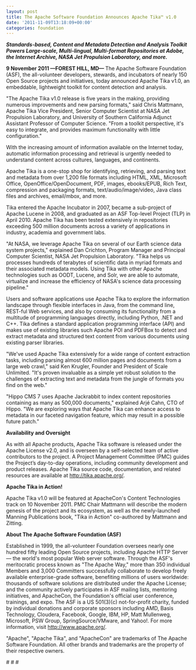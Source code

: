 ```yaml
---
layout: post
title: The Apache Software Foundation Announces Apache Tika™ v1.0
date: '2011-11-09T13:18:09+00:00'
categories: foundation
---
```

<p style="margin-bottom: 0in; "><i><b>Standards-based, Content and
Metadata Detection and Analysis Toolkit Powers Large-scale,
Multi-lingual, Multi-format Repositories at Adobe, the Internet
Archive, NASA Jet Propulsion Laboratory, and more.</b></i></p> 
  <p style="margin-bottom: 0in; "><b>9 November 2011 —FOREST HILL, MD—
</b>The Apache Software Foundation (ASF), the all-volunteer
developers, stewards, and incubators of nearly 150 Open Source
projects and initiatives, today announced Apache Tika v1.0, an
embeddable, lightweight toolkit for content detection and analysis.</p> 
  <p style="margin-bottom: 0in; ">&quot;The Apache Tika v1.0 release is five
years in the making, providing numerous improvements and new parsing
formats,&quot; said Chris Mattmann, Apache Tika Vice President, Senior
Computer Scientist at NASA Jet Propulsion Laboratory, and University
of Southern California Adjunct Assistant Professor of Computer
Science. &quot;From a toolkit perspective, it's easy to integrate, and
provides maximum functionality with little configuration.&quot;</p> 
  <p style="margin-bottom: 0in; ">With the increasing amount of
information available on the Internet today, automatic information
processing and retrieval is urgently needed to understand content
across cultures, languages, and continents.</p> 
  <p style="margin-bottom: 0in; ">Apache Tika is a one-stop shop for
identifying, retrieving, and parsing text and metadata from over
1,200 file formats including HTML, XML, Microsoft Office,
OpenOffice/OpenDocument, PDF, images, ebooks/EPUB, Rich Text,
compression and packaging formats, text/audio/image/video, Java class
files and archives, email/mbox, and more.</p> 
  <p style="margin-bottom: 0in; ">Tika entered the Apache Incubator in
2007, became a sub-project of Apache Lucene in 2008, and graduated as
an ASF Top-level Project (TLP) in April 2010. Apache Tika has been
tested extensively in repositories exceeding 500 million documents
across a variety of applications in industry, academia and government
labs.</p> 
  <p style="margin-bottom: 0in; ">&quot;At NASA, we leverage Apache Tika
on several of our Earth science data system projects,&quot; explained
Dan Crichton, Program Manager and Principal Computer Scientist, NASA
Jet Propulsion Laboratory. &quot;Tika helps us processes hundreds of
terabytes of scientific data in myriad formats and their associated
metadata models. Using Tika with other Apache technologies such as
OODT, Lucene, and Solr, we are able to automate, virtualize and
increase the efficiency of NASA's
science data processing pipeline.&quot;</p> 
  <p style="margin-bottom: 0in; ">Users
and software applications use Apache Tika to explore the information
landscape through flexible interfaces in Java, from the command line,
REST-ful Web services, and also by consuming its functionality from a
multitude of programming languages directly, including Python, .NET
and C++. Tika defines a standard application programming interface
(API) and makes use of existing libraries such Apache POI and PDFBox
to detect and extract metadata and structured text content from
various documents using existing parser libraries.</p> 
  <p style="margin-bottom: 0in; ">&quot;We've used Apache Tika
extensively for a wide range of content extraction tasks, including
parsing almost 600 million pages and documents from a large web
crawl,&quot; said Ken Krugler, Founder and President of Scale
Unlimited. &quot;It's proven invaluable as a simple yet robust
solution to the challenges of extracting text and metadata from the
jungle of formats you find on the web.&quot;</p> 
  <p style="margin-bottom: 0in; ">&quot;Hippo CMS 7 uses Apache Jackrabbit
to index content repositories containing as many as 500,000
documents,&quot; explained Arjé Cahn, CTO of Hippo. &quot;We are exploring
ways that Apache Tika can enhance access to metadata in our faceted
navigation feature, which may result in a possible future patch.&quot;</p> 
  <p style="margin-bottom: 0in; "><b>Availability and Oversight</b></p> 
  <p style="margin-bottom: 0in; ">As with all Apache products, Apache
Tika software is released under the Apache License v2.0, and is
overseen by a self-selected team of active contributors to the
project. A Project Management Committee (PMC) guides the Project’s
day-to-day operations, including community development and product
releases. Apache Tika source code, documentation, and related
resources are available at <a href="http://tika.apache.org/">http://tika.apache.org/</a>.</p> 
  <p style="margin-bottom: 0in; "><b>Apache Tika in Action!</b></p> 
  <p style="margin-bottom: 0in; ">Apache Tika v1.0 will be featured at
ApacheCon's Content Technologies track on 10 November 2011. PMC Chair
Mattmann will describe the modern genesis of the project and its
ecosystem, as well as the newly-launched Manning Publications book,
&quot;Tika in Action&quot; co-authored by Mattmann and Zitting.</p> 
  <p style="margin-bottom: 0in; "><b>About The Apache Software Foundation
(ASF)</b></p> 
  <p style="margin-bottom: 0in; ">Established in 1999, the all-volunteer
Foundation oversees nearly one hundred fifty leading Open Source
projects, including Apache HTTP Server — the world's most popular
Web server software. Through the ASF's meritocratic process known as
&quot;The Apache Way,&quot; more than 350 individual Members and
3,000 Committers successfully collaborate to develop freely available
enterprise-grade software, benefiting millions of users worldwide:
thousands of software solutions are distributed under the Apache
License; and the community actively participates in ASF mailing
lists, mentoring initiatives, and ApacheCon, the Foundation's
official user conference, trainings, and expo. The ASF is a US
501(3)(c) not-for-profit charity, funded by individual donations and
corporate sponsors including AMD, Basis Technology, Cloudera,
Facebook, Google, IBM, HP, Matt Mullenweg, Microsoft, PSW Group,
SpringSource/VMware, and Yahoo!. For more information, visit
<a href="http://www.apache.org/">http://www.apache.org/</a>.</p> 
  <p style="margin-bottom: 0in; ">&quot;Apache&quot;, &quot;Apache Tika&quot;,
and &quot;ApacheCon&quot; are trademarks of The Apache Software
Foundation. All other brands and trademarks are the property of their
respective owners.</p> 
  <p style="margin-bottom: 0in; "># # #</p>

